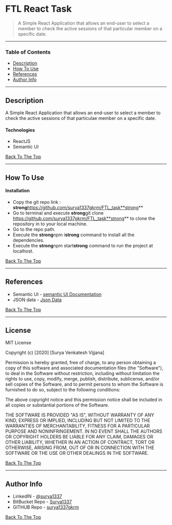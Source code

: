 # FTL React Task

<!-- ![Project Image](project-image-url) -->

> A Simple React Application that allows an end-user to select a member to check the active sessions of that particular member on a specific date.

---

### Table of Contents

- [Description](#description)
- [How To Use](#how-to-use)
- [References](#references)
- [Author Info](#author-info)

---

## Description

A Simple React Application that allows an end-user to select a member to check the active sessions of that particulae member on a specific date.

#### Technologies

- ReactJS
- Semantic UI

[Back To The Top](#ftl-react-task)

---

## How To Use

#### Installation

- Copy the git repo link : **strong**https://github.com/surya1337gkrm/FTL_task**strong**
- Go to terminal and execute **strong**git clone https://github.com/surya1337gkrm/FTL_task**strong** to clone the repository in to your local machine.
- Go to the repo path.
- Execute the **strong**npm i**strong** command to install all the dependencies.
- Execute the **strong**npm start**strong** command to run the project at localhost.

[Back To The Top](#ftl-react-task)

---

## References

- Semantic UI - [semantic UI Documentation](https://semantic-ui.com/introduction/getting-started.html)
- JSON data - [Json Data](https://drive.google.com/open?id=1xZa3UoXZ3uj2j0Q7653iBp1NrT0gKj0Y)

[Back To The Top](#read-me-template)

---

## License

MIT License

Copyright (c) [2020] [Surya Venkatesh Vijjana]

Permission is hereby granted, free of charge, to any person obtaining a copy
of this software and associated documentation files (the "Software"), to deal
in the Software without restriction, including without limitation the rights
to use, copy, modify, merge, publish, distribute, sublicense, and/or sell
copies of the Software, and to permit persons to whom the Software is
furnished to do so, subject to the following conditions:

The above copyright notice and this permission notice shall be included in all
copies or substantial portions of the Software.

THE SOFTWARE IS PROVIDED "AS IS", WITHOUT WARRANTY OF ANY KIND, EXPRESS OR
IMPLIED, INCLUDING BUT NOT LIMITED TO THE WARRANTIES OF MERCHANTABILITY,
FITNESS FOR A PARTICULAR PURPOSE AND NONINFRINGEMENT. IN NO EVENT SHALL THE
AUTHORS OR COPYRIGHT HOLDERS BE LIABLE FOR ANY CLAIM, DAMAGES OR OTHER
LIABILITY, WHETHER IN AN ACTION OF CONTRACT, TORT OR OTHERWISE, ARISING FROM,
OUT OF OR IN CONNECTION WITH THE SOFTWARE OR THE USE OR OTHER DEALINGS IN THE
SOFTWARE.

[Back To The Top](#ftl-react-task)

---

## Author Info

- LinkedIN - [@surya1337](https://www.linkedin.com/in/surya1337/)
- BitBucket Repo - [Surya1337](https://bitbucket.org/dashboard/repositories)
- GITHUB Repo - [surya1337gkrm](https://github.com/surya1337gkrm)

[Back To The Top](#ftl-react-task)
